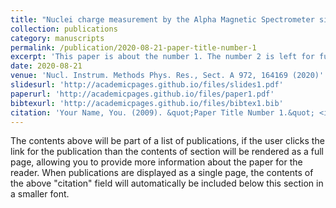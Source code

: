 ```yaml
---
title: "Nuclei charge measurement by the Alpha Magnetic Spectrometer silicon tracker"
collection: publications
category: manuscripts
permalink: /publication/2020-08-21-paper-title-number-1
excerpt: 'This paper is about the number 1. The number 2 is left for future work.'
date: 2020-08-21
venue: 'Nucl. Instrum. Methods Phys. Res., Sect. A 972, 164169 (2020)'
slidesurl: 'http://academicpages.github.io/files/slides1.pdf'
paperurl: 'http://academicpages.github.io/files/paper1.pdf'
bibtexurl: 'http://academicpages.github.io/files/bibtex1.bib'
citation: 'Your Name, You. (2009). &quot;Paper Title Number 1.&quot; <i>Journal 1</i>. 1(1).'
---
```

The contents above will be part of a list of publications, if the user clicks the link for the publication than the contents of section will be rendered as a full page, allowing you to provide more information about the paper for the reader. When publications are displayed as a single page, the contents of the above "citation" field will automatically be included below this section in a smaller font.
